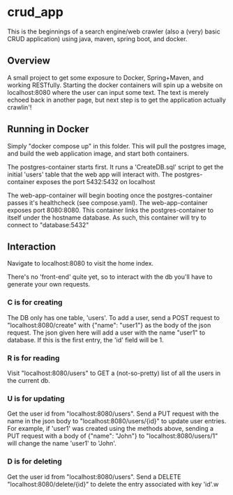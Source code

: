 # crud_app
This is the beginnings of a search engine/web crawler (also a (very) basic CRUD application) using java, maven, spring boot, and docker.

## Overview
A small project to get some exposure to Docker, Spring+Maven, and working RESTfully. Starting the docker containers will spin up a website on localhost:8080 where the user can input some text. The text is merely echoed back in another page, but next step is to get the application actually crawlin'!

## Running in Docker
Simply "docker compose up" in this folder. This will pull the postgres image, and build the web application image, and start both containers.

The postgres-container starts first. It runs a 'CreateDB.sql' script to get the initial 'users' table that the web app will interact with. The postgres-container exposes the port 5432:5432 on localhost

The web-app-container will begin booting once the postgres-container passes it's healthcheck (see compose.yaml). The web-app-container exposes port 8080:8080. This container links the postgres-container to itself under the hostname database. As such, this container will try to connect to "database:5432"

## Interaction
Navigate to localhost:8080 to visit the home index.

There's no 'front-end' quite yet, so to interact with the db you'll have to generate your own requests.

### C is for creating
The DB only has one table, 'users'. To add a user, send a POST request to "localhost:8080/create" with {"name": "user1"} as the body of the json request. The json given here will add a user with the name "user1" to database. If this is the first entry, the 'id' field will be 1.

### R is for reading
Visit "localhost:8080/users" to GET a (not-so-pretty) list of all the users in the current db.

### U is for updating
Get the user id from "localhost:8080/users". Send a PUT request with the name in the json body to "localhost:8080/users/{id}" to update user entries. For example, if 'user1' was created using the methods above, sending a PUT request with a body of {"name": "John"} to "localhost:8080/users/1" will change the name 'user1' to 'John'.

### D is for deleting
Get the user id from "localhost:8080/users". Send a DELETE  "localhost:8080/delete/{id}" to delete the entry associated with key 'id'.w